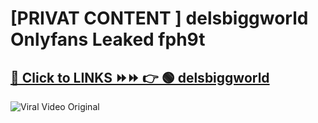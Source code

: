 
 # [PRIVAT CONTENT ] delsbiggworld Onlyfans Leaked fph9t

## <h2><a href="https://clipsfans.com/delsbiggworld&ref=git">🔗 Click to LINKS ⏩⏩ 👉 🟢 delsbiggworld </a></h2>

<a href="https://clipsfans.com/delsbiggworld&ref=git" rel="nofollow" data-target="animated-image.originalLink"><img src="https://i.ibb.co.com/xMMVF88/686577567.gif" alt="Viral Video Original" style="max-width: 100%; display: inline-block;" data-target="animated-image.originalImage"></a>

